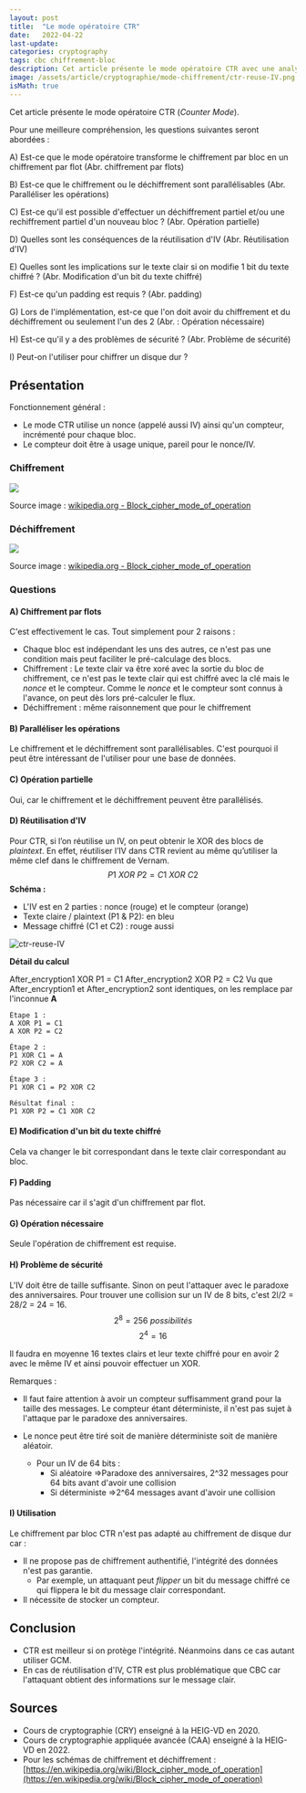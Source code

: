 ```yaml
---
layout: post
title:  "Le mode opératoire CTR"
date:   2022-04-22
last-update: 
categories: cryptography
tags: cbc chiffrement-bloc
description: Cet article présente le mode opératoire CTR avec une analyse sur sa sécurité (confidentialité, intégrité, authenticité et la génération d'IV).
image: /assets/article/cryptographie/mode-chiffrement/ctr-reuse-IV.png
isMath: true
---
```


Cet article présente le mode opératoire CTR (*Counter Mode*). 

Pour une meilleure compréhension, les questions suivantes seront abordées :

A) Est-ce que le mode opératoire transforme le chiffrement par bloc en un chiffrement par flot (Abr. chiffrement par flots)

B) Est-ce que le chiffrement ou le déchiffrement sont parallélisables (Abr.  Paralléliser les opérations)

C) Est-ce qu'il est possible d'effectuer un déchiffrement partiel et/ou une rechiffrement partiel d'un  nouveau bloc ? (Abr. Opération partielle)

D) Quelles sont les conséquences de la réutilisation d'IV (Abr.  Réutilisation d'IV)

E) Quelles sont les implications sur le texte clair si on modifie 1 bit du texte chiffré ? (Abr.  Modification d'un bit du texte chiffré)

F) Est-ce qu'un padding est requis ? (Abr.  padding)

G) Lors de l'implémentation, est-ce que l'on doit avoir du chiffrement et du déchiffrement ou seulement l'un des 2 (Abr. : Opération nécessaire)

H) Est-ce qu'il y a des problèmes de sécurité ? (Abr.  Problème de sécurité)

I) Peut-on l'utiliser pour chiffrer un disque dur ?

## Présentation 

Fonctionnement général :

- Le mode CTR utilise un nonce (appelé aussi IV) ainsi qu'un compteur, incrémenté pour chaque bloc.
- Le compteur doit être à usage unique, pareil pour le nonce/IV.

### Chiffrement 

![](https://upload.wikimedia.org/wikipedia/commons/thumb/4/4d/CTR_encryption_2.svg/902px-CTR_encryption_2.svg.png)

Source image : [wikipedia.org - Block_cipher_mode_of_operation](https://en.wikipedia.org/wiki/Block_cipher_mode_of_operation)

### Déchiffrement 

![](https://upload.wikimedia.org/wikipedia/commons/thumb/3/3c/CTR_decryption_2.svg/902px-CTR_decryption_2.svg.png)

Source image : [wikipedia.org - Block_cipher_mode_of_operation](https://en.wikipedia.org/wiki/Block_cipher_mode_of_operation)

### Questions

#### A) Chiffrement par flots

C'est effectivement le cas. Tout simplement pour 2 raisons :

- Chaque bloc est indépendant les uns des autres, ce n'est pas une condition mais peut faciliter le pré-calculage des blocs.
- Chiffrement : Le texte clair va être xoré avec la sortie du bloc de chiffrement, ce n'est pas le texte clair qui est chiffré avec la clé mais le *nonce* et le compteur. Comme le *nonce* et le compteur sont connus à l'avance, on peut dès lors pré-calculer le flux.
- Déchiffrement : même raisonnement que pour le chiffrement

#### B) Paralléliser les opérations 

Le chiffrement et le déchiffrement sont parallélisables. C'est pourquoi il peut être intéressant de l'utiliser pour une base de données.



#### C) Opération partielle 

Oui, car le chiffrement et le déchiffrement peuvent être parallélisés.



#### D) Réutilisation d'IV 

Pour CTR, si l’on réutilise un IV, on peut obtenir le XOR des blocs de *plaintext*. En effet,
réutiliser l’IV dans CTR revient au même qu’utiliser la même clef dans le chiffrement
de Vernam.
$$
P1~XOR~P2 = C1~XOR~C2
$$
**Schéma :**

- L'IV est en 2 parties : nonce (rouge) et le compteur (orange)
- Texte claire / plaintext (P1 & P2): en bleu
- Message chiffré (C1 et C2) : rouge aussi

![ctr-reuse-IV]({{site.url_complet}}/assets/article/cryptographie/mode-chiffrement/ctr-reuse-IV.png)

**Détail du calcul**

After_encryption1 XOR P1 = C1
After_encryption2 XOR P2 = C2
Vu que After_encryption1 et After_encryption2 sont identiques, on les remplace par l'inconnue **A**

```
Étape 1 :
A XOR P1 = C1
A XOR P2 = C2

Étape 2 :
P1 XOR C1 = A
P2 XOR C2 = A

Étape 3 :
P1 XOR C1 = P2 XOR C2

Résultat final :
P1 XOR P2 = C1 XOR C2
```



#### E) Modification d'un bit du texte chiffré 

Cela va changer le bit correspondant dans le texte clair correspondant au bloc.

#### F) Padding 

Pas nécessaire car il s'agit d'un chiffrement par flot.

#### G) Opération nécessaire 

Seule l'opération de chiffrement est requise.

#### H) Problème de sécurité 

L'IV doit être de taille suffisante. Sinon on peut l'attaquer avec le paradoxe des anniversaires. Pour trouver une collision sur un IV de 8 bits, c'est 2l/2 = 28/2 = 24 = 16.
$$
2 ^ 8 = 256 ~ possibilités
$$
$$
2 ^ 4 = 16
$$

Il faudra en moyenne 16 textes clairs et leur texte chiffré pour en avoir 2 avec le même IV et ainsi pouvoir effectuer un XOR.

Remarques :

- Il faut faire attention à avoir un compteur suffisamment grand pour la taille des messages. Le compteur étant déterministe, il n'est pas sujet à l'attaque par le paradoxe des anniversaires. 

- Le nonce peut être tiré soit de manière déterministe soit de manière aléatoir.
  - Pour un IV de 64 bits :
    - Si aléatoire =>Paradoxe des anniversaires, 2^32 messages pour 64 bits avant d'avoir une collision
    - Si déterministe =>2^64 messages avant d'avoir une collision

#### I) Utilisation

Le chiffrement par bloc CTR n'est pas adapté au chiffrement de disque dur car :

- Il ne propose pas de chiffrement authentifié, l'intégrité des données n'est pas garantie.
  - Par exemple, un attaquant peut *flipper* un bit du message chiffré ce qui flippera le bit du message clair correspondant.
- Il nécessite de stocker un compteur.

## Conclusion 

- CTR est meilleur si on protège l'intégrité. Néanmoins dans ce cas autant utiliser GCM.
- En cas de réutilisation d'IV, CTR est plus problématique que CBC car l'attaquant obtient des informations sur le message clair.

## Sources

- Cours de cryptographie (CRY) enseigné à la HEIG-VD en 2020.
- Cours de cryptographie appliquée avancée (CAA) enseigné à la HEIG-VD en 2022.
- Pour les schémas de chiffrement et déchiffrement : [https://en.wikipedia.org/wiki/Block_cipher_mode_of_operation](https://en.wikipedia.org/wiki/Block_cipher_mode_of_operation)